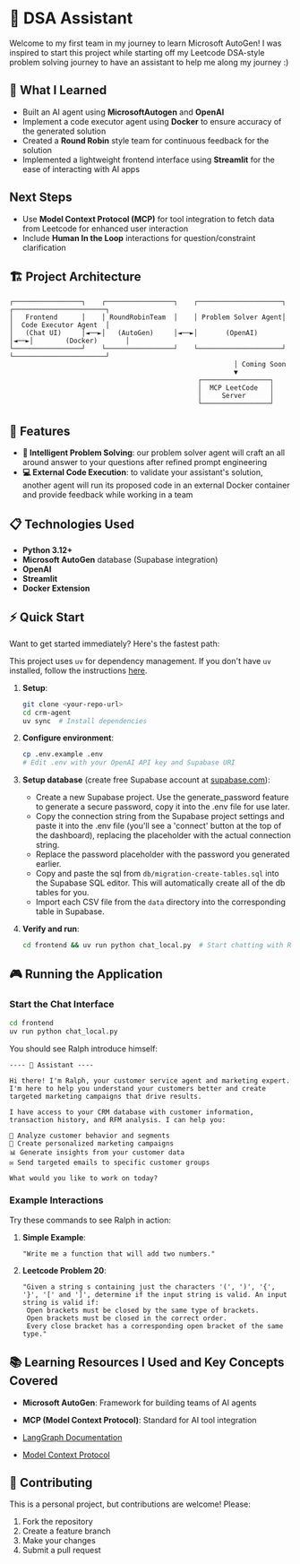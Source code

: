 # 🤖 DSA Assistant

Welcome to my first team in my journey to learn Microsoft AutoGen! I was inspired to start this project while starting off my Leetcode DSA-style problem solving journey to have an assistant to help me along my journey :)

## 🎯 What I Learned

- Built an AI agent using **MicrosoftAutogen** and **OpenAI**
- Implement a code executor agent using **Docker** to ensure accuracy of the generated solution
- Created a **Round Robin** style team for continuous feedback for the solution
- Implemented a lightweight frontend interface using **Streamlit** for the ease of interacting with AI apps

## Next Steps
- Use **Model Context Protocol (MCP)** for tool integration to fetch data from Leetcode for enhanced user interaction
- Include **Human In the Loop** interactions for question/constraint clarification

## 🏗️ Project Architecture

```
┌─────────────────┐    ┌─────────────────┐    ┌─────────────────────┐    ┌───────────────────────┐
│   Frontend      │    │ RoundRobinTeam  │    │ Problem Solver Agent│    │  Code Executor Agent  │
│   (Chat UI)     │◄──►│   (AutoGen)     │◄──►│       (OpenAI)      │◄──►│        (Docker)       │
└─────────────────┘    └─────────────────┘    └─────────────────────┘    └───────────────────────┘
                                                        │ Coming Soon
                                                        ▼
                                               ┌─────────────────┐
                                               │  MCP LeetCode   │
                                               │     Server      │
                                               └─────────────────┘
```

## 🚀 Features

- **🧠 Intelligent Problem Solving**: our problem solver agent will craft an all around answer to your questions after refined prompt engineering
- **💻 External Code Execution**: to validate your assistant's solution, another agent will run its proposed code in an external Docker container and provide feedback while working in a team

## 📋 Technologies Used

- **Python 3.12+**
- **Microsoft AutoGen** database (Supabase integration)
- **OpenAI**
- **Streamlit**
- **Docker Extension**

## ⚡ Quick Start

Want to get started immediately? Here's the fastest path:

This project uses `uv` for dependency management. If you don't have `uv` installed, follow the instructions [here](https://docs.astral.sh/uv/guides/install-python/).

1. **Setup**:

   ```bash
   git clone <your-repo-url>
   cd crm-agent
   uv sync  # Install dependencies
   ```

2. **Configure environment**:

   ```bash
   cp .env.example .env
   # Edit .env with your OpenAI API key and Supabase URI
   ```

3. **Setup database** (create free Supabase account at [supabase.com](https://supabase.com)):

   - Create a new Supabase project. Use the generate_password feature to generate a secure password, copy it into the .env file for use later.
   - Copy the connection string from the Supabase project settings and paste it into the .env file (you'll see a 'connect' button at the top of the dashboard), replacing the placeholder with the actual connection string.
   - Replace the password placeholder with the password you generated earlier.
   - Copy and paste the sql from `db/migration-create-tables.sql` into the Supabase SQL editor. This will automatically create all of the db tables for you.
   - Import each CSV file from the `data` directory into the corresponding table in Supabase.

4. **Verify and run**:
   ```bash
   cd frontend && uv run python chat_local.py  # Start chatting with Ralph!
   ```

## 🎮 Running the Application

### Start the Chat Interface

```bash
cd frontend
uv run python chat_local.py
```

You should see Ralph introduce himself:

```
---- 🤖 Assistant ----

Hi there! I'm Ralph, your customer service agent and marketing expert. I'm here to help you understand your customers better and create targeted marketing campaigns that drive results.

I have access to your CRM database with customer information, transaction history, and RFM analysis. I can help you:

🎯 Analyze customer behavior and segments
📧 Create personalized marketing campaigns
📊 Generate insights from your customer data
✉️ Send targeted emails to specific customer groups

What would you like to work on today?
```

### Example Interactions

Try these commands to see Ralph in action:

1. **Simple Example**:

   ```
   "Write me a function that will add two numbers."
   ```

2. **Leetcode Problem 20**:

   ```
   "Given a string s containing just the characters '(', ')', '{', '}', '[' and ']', determine if the input string is valid. An input string is valid if:
    Open brackets must be closed by the same type of brackets.
    Open brackets must be closed in the correct order.
    Every close bracket has a corresponding open bracket of the same type."
   ```

## 📚 Learning Resources I Used and Key Concepts Covered

- **Microsoft AutoGen**: Framework for building teams of AI agents
- **MCP (Model Context Protocol)**: Standard for AI tool integration

- [LangGraph Documentation](https://microsoft.github.io/autogen/stable//index.html)
- [Model Context Protocol](https://modelcontextprotocol.io/)

## 🤝 Contributing

This is a personal project, but contributions are welcome! Please:

1. Fork the repository
2. Create a feature branch
3. Make your changes
4. Submit a pull request
